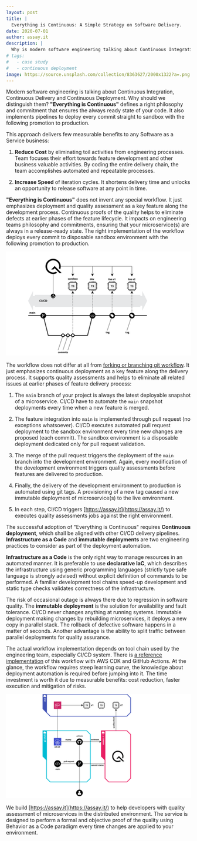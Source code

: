 ```yaml
---
layout: post
title: |
  Everything is Continuous: A Simple Strategy on Software Delivery.
date: 2020-07-01
author: assay.it
description: |
  Why is modern software engineering talking about Continuous Integration, Continuous Delivery and Continuous Deployment? Everything is Continuous!
# tags:
#   - case study
#   - continuous deployment
image: https://source.unsplash.com/collection/8363627/2000x1322?a=.png
---
```


Modern software engineering is talking about Continuous Integration, Continuous Delivery and Continuous Deployment. Why should we distinguish them? **"Everything is Continuous"** defines a right philosophy and commitment that ensures the always ready state of your code. It also implements pipelines to deploy every commit straight to sandbox with the following promotion to production.

This approach delivers few measurable benefits to any Software as a Service business:

1. **Reduce Cost** by eliminating toil activities from engineering processes. Team focuses their effort towards feature development and other business valuable activities. By coding the entire delivery chain, the team accomplishes automated and repeatable processes. 

2. **Increase Speed** of iteration cycles. It shortens delivery time and unlocks an opportunity to release software at any point in time.

**"Everything is Continuous"** does not invent any special workflow. It just emphasizes deployment and quality assessment as a key feature along the development process. Continuous proofs of the quality helps to eliminate defects at earlier phases of the feature lifecycle. It impacts on engineering teams philosophy and commitments, ensuring that your microservice(s) are always in a release-ready state. The right implementation of the workflow deploys every commit to disposable sandbox environment with the following promotion to production. 

![A simple strategy to achieve an automation with GitHub Actions](/img/posts/2020-07-01-everything-continuous-workflow.svg)

The workflow does not differ at all from [forking or branching git workflow](https://www.atlassian.com/git/tutorials/comparing-workflows#forking-workflow). It just emphasizes continuous deployment as a key feature along the delivery process. It supports quality assessments and helps to eliminate all related issues at earlier phases of feature delivery process:

1. The `main` branch of your project is always the latest deployable snapshot of a microservice. CI/CD have to automate the `main` snapshot deployments every time when a new feature is merged.

2. The feature integration into `main` is implemented through pull request (no exceptions whatsoever). CI/CD executes automated pull request deployment to the sandbox environment every time new changes are proposed (each commit). The sandbox environment is a disposable deployment dedicated only for pull request validation.

3. The merge of the pull request triggers the deployment of the `main` branch into the development environment. Again, every modification of the development environment triggers quality assessments before features are delivered to production.

4. Finally, the delivery of the development environment to production is automated using git tags. A provisioning of a new tag caused a new immutable deployment of microservice(s) to the live environment.

5. In each step, CI/CD triggers [https://assay.it](https://assay.it/) to executes quality assessments jobs against the right environment.

The successful adoption of "Everything is Continuous" requires **Continuous deployment**, which shall be aligned with other CI/CD delivery pipelines. **Infrastructure as a Code** and **immutable deployments** are two engineering practices to consider as part of the deployment automation.

**Infrastructure as a Code** is the only right way to manage resources in an automated manner. It is preferable to use **declarative IaC**, which describes the infrastructure using generic programming languages (strictly type safe language is strongly advised) without explicit definition of commands to be performed. A familiar development tool chains speed-up development and static type checks validates correctness of the infrastructure.

The risk of occasional outage is always there due to regression in software quality. The **immutable deployment** is the solution for availability and fault tolerance. CI/CD never changes anything at running systems. Immutable deployment making changes by rebuilding microservices, it deploys a new copy in parallel stack. The rollback of defective software  happens in a matter of seconds. Another advantage is the ability to split traffic between parallel deployments for quality assurance. 

The actual workflow implementation depends on tool chain used by the engineering team, especially CI/CD system. There is [a reference implementation](/doc/case-study/everything-is-continuous) of this workflow with AWS CDK and GitHub Actions. At the glance, the workflow requires steep learning curve, the knowledge about deployment automation is required before jumping into it. The time investment is worth it due to measurable benefits: cost reduction, faster execution and mitigation of risks.

![A reference implementation of quality automation](/img/posts/2020-07-01-everything-continuous-design.svg)

We build [https://assay.it](https://assay.it/) to help developers with quality assessment of microservices in the distributed environment. The service is designed to perform a formal and objective proof of the quality using Behavior as a Code paradigm every time changes are applied to your environment.